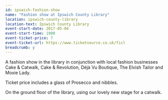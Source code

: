 ```yaml
---
id: ipswich-fashion-show
name: "Fashion show at Ipswich County Library"
location: ipswich-county-library
location-text: Ipswich County Library
event-start-date: 2017-05-04
event-start-time: 1900
event-ticket-price: 7
event-ticket-url: https://www.ticketsource.co.uk/ficl
breadcrumb: y
---
```


A fashion show in the library in conjunction with local fashion businesses Cake & Catwalk, Cake & Revolution, Déjà Vu Boutique, The Elvish Tailor and Moxie Lady.

Ticket price includes a glass of Prosecco and nibbles.

On the ground floor of the library, using our lovely new stage for a catwalk.
